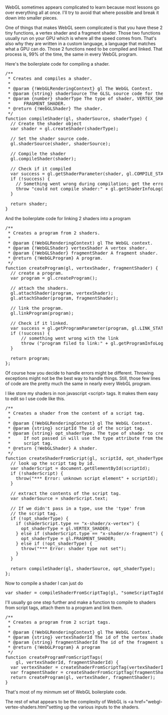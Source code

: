 WebGL sometimes appears complicated to learn because most lessons go over everything all at once. I'll try to avoid that where possible and break it down into smaller pieces. 

One of things that makes WebGL seem complicated is that you have these 2 tiny functions, a vertex shader and a fragment shader. Those two functions usually run on your GPU which is where all the speed comes from. That's also why they are written in a custom language, a language that matches what a GPU can do. Those 2 functions need to be compiled and linked. That process is, 99% of the time, the same in every WebGL program.

Here's the boilerplate code for compiling a shader.

<pre class="prettyprint">
/**
 * Creates and compiles a shader.
 *
 * @param {!WebGLRenderingContext} gl The WebGL Context.
 * @param {string} shaderSource The GLSL source code for the shader.
 * @param {number} shaderType The type of shader, VERTEX_SHADER or
 *     FRAGMENT_SHADER.
 * @return {!WebGLShader} The shader.
 */
function compileShader(gl, shaderSource, shaderType) {
  // Create the shader object
  var shader = gl.createShader(shaderType);

  // Set the shader source code.
  gl.shaderSource(shader, shaderSource);

  // Compile the shader
  gl.compileShader(shader);

  // Check if it compiled
  var success = gl.getShaderParameter(shader, gl.COMPILE_STATUS);
  if (!success) {
    // Something went wrong during compilation; get the error
    throw "could not compile shader:" + gl.getShaderInfoLog(shader);
  }

  return shader;
}
</pre>

And the boilerplate code for linking 2 shaders into a program

<pre class="prettyprint">
/**
 * Creates a program from 2 shaders.
 *
 * @param {!WebGLRenderingContext) gl The WebGL context.
 * @param {!WebGLShader} vertexShader A vertex shader.
 * @param {!WebGLShader} fragmentShader A fragment shader.
 * @return {!WebGLProgram} A program.
 */
function createProgram(gl, vertexShader, fragmentShader) {
  // create a program.
  var program = gl.createProgram();

  // attach the shaders.
  gl.attachShader(program, vertexShader);
  gl.attachShader(program, fragmentShader);

  // link the program.
  gl.linkProgram(program);

  // Check if it linked.
  var success = gl.getProgramParameter(program, gl.LINK_STATUS);
  if (!success) {
      // something went wrong with the link
      throw ("program filed to link:" + gl.getProgramInfoLog (program));
  }

  return program;
};
</pre>

Of course how you decide to handle errors might be different. Throwing exceptions might not be the best way to handle things. Still, those few lines of code are the pretty much the same in nearly every WebGL program.

I like store my shaders in non javascript &lt;script&gt; tags. It makes them easy to edit so I use code like this.

<pre class="prettyprint">
/**
 * Creates a shader from the content of a script tag.
 *
 * @param {!WebGLRenderingContext} gl The WebGL Context.
 * @param {string} scriptId The id of the script tag.
 * @param {string} opt_shaderType. The type of shader to create.
 *     If not passed in will use the type attribute from the
 *     script tag.
 * @return {!WebGLShader} A shader.
 */
function createShaderFromScript(gl, scriptId, opt_shaderType) {
  // look up the script tag by id.
  var shaderScript = document.getElementById(scriptId);
  if (!shaderScript) {
    throw("*** Error: unknown script element" + scriptId);
  }

  // extract the contents of the script tag.
  var shaderSource = shaderScript.text;

  // If we didn't pass in a type, use the 'type' from
  // the script tag.
  if (!opt_shaderType) {
    if (shaderScript.type == "x-shader/x-vertex") {
      opt_shaderType = gl.VERTEX_SHADER;
    } else if (shaderScript.type == "x-shader/x-fragment") {
      opt_shaderType = gl.FRAGMENT_SHADER;
    } else if (!opt_shaderType) {
      throw("*** Error: shader type not set");
    }
  }

  return compileShader(gl, shaderSource, opt_shaderType);
};
</pre>

Now to compile a shader I can just do 

<pre>
var shader = compileShaderFromScriptTag(gl, "someScriptTagId");
</pre>

I'll usually go one step further and make a function to compile to shaders from script tags, attach them to a program and link them.

<pre class="prettyprint">
/**
 * Creates a program from 2 script tags.
 *
 * @param {!WebGLRenderingContext} gl The WebGL Context.
 * @param {string} vertexShaderId The id of the vertex shader script tag.
 * @param {string} fragmentShaderId The id of the fragment shader script tag.
 * @return {!WebGLProgram} A program
 */
function createProgramFromScriptTags(
    gl, vertexShaderId, fragmentShaderId) {
  var vertexShader = createShaderFromScriptTag(vertexShaderId);
  var fragmentShader = createShaderFromScriptTag(fragmentShaderId);
  return createProgram(gl, vertexShader, fragmentShader);
}
</pre>

That's most of my minmum set of WebGL boilerplate code.

The rest of what appears to be the complexity of WebGL is <a href="webgl-vertex-shaders.html"setting up the various inputs to the shaders</a>.




